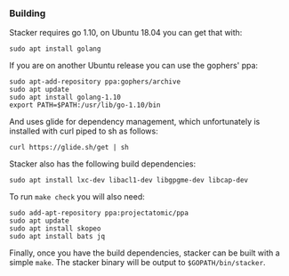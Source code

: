 ### Building

Stacker requires go 1.10, on Ubuntu 18.04 you can get that with:

    sudo apt install golang

If you are on another Ubuntu release you can use the gophers' ppa:

    sudo apt-add-repository ppa:gophers/archive
    sudo apt update
    sudo apt install golang-1.10
    export PATH=$PATH:/usr/lib/go-1.10/bin

And uses glide for dependency management, which unfortunately is installed with
curl piped to sh as follows:

    curl https://glide.sh/get | sh

Stacker also has the following build dependencies:

    sudo apt install lxc-dev libacl1-dev libgpgme-dev libcap-dev

To run `make check` you will also need:

    sudo add-apt-repository ppa:projectatomic/ppa
    sudo apt update
    sudo apt install skopeo
    sudo apt install bats jq

Finally, once you have the build dependencies, stacker can be built with a
simple `make`. The stacker binary will be output to `$GOPATH/bin/stacker`.
